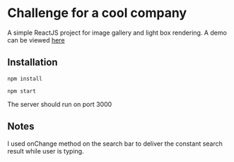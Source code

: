 # Challenge for a cool company

A simple ReactJS project for image gallery and light box rendering.
A demo can be viewed [here](https://mysterious-mesa-57025.herokuapp.com/)

## Installation

`npm install`

`npm start`

The server should run on port 3000

## Notes
I used onChange method on the search bar to deliver the constant search result while user is typing.
